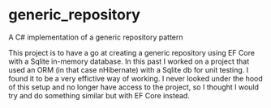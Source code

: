 # generic_repository
A C# implementation of a generic repository pattern

This project is to have a go at creating a generic repository using EF Core with a Sqlite in-memory database. In this past I worked on a project that used an ORM (in that case nHibernate) with a Sqlite db for unit testing. I found it to be a very effictive way of working. I never looked under the hood of this setup and no longer have access to the project, so I thought I would try and do something similar but with EF Core instead.


